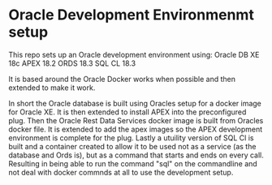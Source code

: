 # Oracle Development Environmenmt setup

This repo sets up an Oracle development environment using:
Oracle DB XE 18c
APEX 18.2
ORDS 18.3
SQL CL 18.3

It is based around the Oracle Docker works when possible and then extended to make it work.

In short the Oracle database is built using Oracles setup for a docker image for Oracle XE. It is then extended to install APEX into the preconfigured plug. Then the Oracle Rest Data Services docker image is built from Oracles docker file. It is extended to add the apex images so the APEX development environment is complete for the plug. Lastly a utuility version of SQL Cl is built and a container created to allow it to be used not as a service (as the database and Ords is), but as a command that starts and ends on every call. Resulting in being able to run the command "sql" on the commandline and not deal with docker commnds at all to use the development setup.

